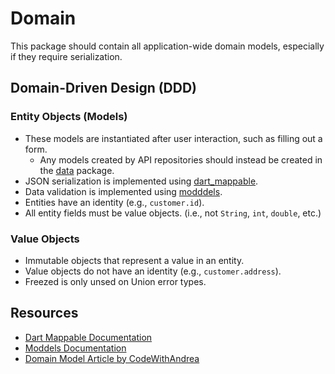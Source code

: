 
# Domain

This package should contain all application-wide domain models, especially if they require
serialization.

## Domain-Driven Design (DDD)

### Entity Objects (Models)

- These models are instantiated after user interaction, such as filling out a form.
  - Any models created by API repositories should instead be created in the [data](/packages/data/) package.
- JSON serialization is implemented using [dart_mappable](https://pub.dev/packages/dart_mappable).
- Data validation is implemented using [modddels](https://pub.dev/packages/moddels).
- Entities have an identity (e.g., `customer.id`).
- All entity fields must be value objects. (i.e., not `String`, `int`, `double`, etc.)

### Value Objects

- Immutable objects that represent a value in an entity.
- Value objects do not have an identity (e.g., `customer.address`).
- Freezed is only unsed on Union error types.

## Resources

- [Dart Mappable Documentation](https://pub.dev/documentation/dart_mappable/latest/topics/Introduction-topic.html)
- [Moddels Documentation](https://docs.modddels.dev/)
- [Domain Model Article by CodeWithAndrea](https://codewithandrea.com/articles/flutter-app-architecture-domain-model/)
